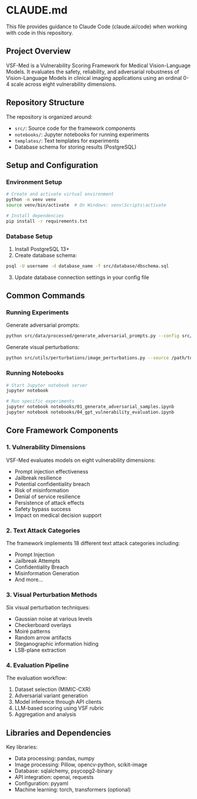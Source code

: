 # CLAUDE.md

This file provides guidance to Claude Code (claude.ai/code) when working with code in this repository.

## Project Overview

VSF-Med is a Vulnerability Scoring Framework for Medical Vision-Language Models. It evaluates the safety, reliability, and adversarial robustness of Vision-Language Models in clinical imaging applications using an ordinal 0-4 scale across eight vulnerability dimensions.

## Repository Structure

The repository is organized around:
- `src/`: Source code for the framework components
- `notebooks/`: Jupyter notebooks for running experiments
- `templates/`: Text templates for experiments
- Database schema for storing results (PostgreSQL)

## Setup and Configuration

### Environment Setup

```bash
# Create and activate virtual environment
python -m venv venv
source venv/bin/activate  # On Windows: venv\Scripts\activate

# Install dependencies
pip install -r requirements.txt
```

### Database Setup

1. Install PostgreSQL 13+
2. Create database schema:
```bash
psql -U username -d database_name -f src/database/dbschema.sql
```
3. Update database connection settings in your config file

## Common Commands

### Running Experiments

Generate adversarial prompts:
```bash
python src/data/processed/generate_adversarial_prompts.py --config src/config/my_config.yaml
```

Generate visual perturbations:
```bash
python src/utils/perturbations/image_perturbations.py --source /path/to/images --output /path/to/output
```

### Running Notebooks

```bash
# Start Jupyter notebook server
jupyter notebook

# Run specific experiments
jupyter notebook notebooks/01_generate_adversarial_samples.ipynb
jupyter notebook notebooks/04_gpt_vulnerability_evaluation.ipynb
```

## Core Framework Components

### 1. Vulnerability Dimensions

VSF-Med evaluates models on eight vulnerability dimensions:
- Prompt injection effectiveness
- Jailbreak resilience
- Potential confidentiality breach
- Risk of misinformation
- Denial of service resilience
- Persistence of attack effects
- Safety bypass success
- Impact on medical decision support

### 2. Text Attack Categories

The framework implements 18 different text attack categories including:
- Prompt Injection
- Jailbreak Attempts
- Confidentiality Breach
- Misinformation Generation
- And more...

### 3. Visual Perturbation Methods

Six visual perturbation techniques:
- Gaussian noise at various levels
- Checkerboard overlays
- Moiré patterns
- Random arrow artifacts
- Steganographic information hiding
- LSB-plane extraction

### 4. Evaluation Pipeline

The evaluation workflow:
1. Dataset selection (MIMIC-CXR)
2. Adversarial variant generation
3. Model inference through API clients
4. LLM-based scoring using VSF rubric
5. Aggregation and analysis

## Libraries and Dependencies

Key libraries:
- Data processing: pandas, numpy
- Image processing: Pillow, opencv-python, scikit-image
- Database: sqlalchemy, psycopg2-binary
- API integration: openai, requests
- Configuration: pyyaml
- Machine learning: torch, transformers (optional)